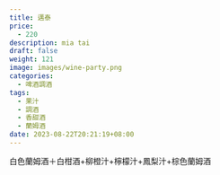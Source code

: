 ```yaml
---
title: 邁泰
price:
  - 220
description: mia tai
draft: false
weight: 121
image: images/wine-party.png
categories:
  - 啤酒調酒
tags:
  - 果汁
  - 調酒
  - 香甜酒
  - 蘭姆酒
date: 2023-08-22T20:21:19+08:00
---
```

 白色蘭姆酒＋白柑酒+柳橙汁+檸檬汁+鳳梨汁+棕色蘭姆酒